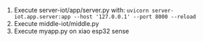 1. Execute server-iot/app/server.py with:
``` uvicorn server-iot.app.server:app --host '127.0.0.1' --port 8000 --reload ```
2. Execute middle-iot/middle.py
3. Execute myapp.py on xiao esp32 sense
